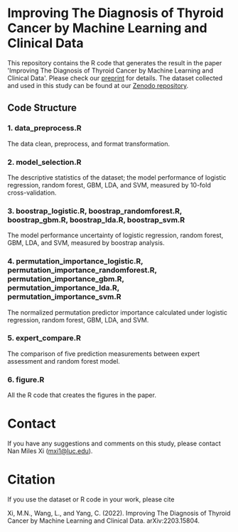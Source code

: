 # Improving The Diagnosis of Thyroid Cancer by Machine Learning and Clinical Data
This repository contains the R code that generates the result in the paper 'Improving The Diagnosis of Thyroid Cancer by Machine Learning and Clinical Data'. Please check our [preprint](https://arxiv.org/abs/2203.15804) for details. The dataset collected and used in this study can be found at our [Zenodo repository](https://zenodo.org/record/6465436#.YluFJuiZM4c).

## Code Structure

### 1. data_preprocess.R

The data clean, preprocess, and format transformation.

### 2. model_selection.R

The descriptive statistics of the dataset; the model performance of logistic regression, random forest, GBM, LDA, and SVM, measured by 10-fold cross-validation.

### 3. boostrap_logistic.R, boostrap_randomforest.R, boostrap_gbm.R, boostrap_lda.R, boostrap_svm.R

The model performance uncertainty of logistic regression, random forest, GBM, LDA, and SVM, measured by boostrap analysis.

### 4. permutation_importance_logistic.R, permutation_importance_randomforest.R, permutation_importance_gbm.R, permutation_importance_lda.R, permutation_importance_svm.R

The normalized permutation predictor importance calculated under logistic regression, random forest, GBM, LDA, and SVM.

### 5. expert_compare.R

The comparison of five prediction measurements between expert assessment and random forest model.

### 6. figure.R

All the R code that creates the figures in the paper.

# Contact
If you have any suggestions and comments on this study, please contact Nan Miles Xi (<mxi1@luc.edu>). 

# Citation
If you use the dataset or R code in your work, please cite 

Xi, M.N., Wang, L., and Yang, C. (2022). Improving The Diagnosis of Thyroid Cancer by Machine Learning and Clinical Data. arXiv:2203.15804. 
